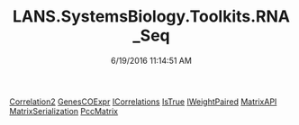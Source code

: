 ﻿---
title: LANS.SystemsBiology.Toolkits.RNA_Seq
date: 6/19/2016 11:14:51 AM
---

[Correlation2](T-LANS.SystemsBiology.Toolkits.RNA_Seq.Correlation2.html)
[GenesCOExpr](T-LANS.SystemsBiology.Toolkits.RNA_Seq.GenesCOExpr.html)
[ICorrelations](T-LANS.SystemsBiology.Toolkits.RNA_Seq.ICorrelations.html)
[IsTrue](T-LANS.SystemsBiology.Toolkits.RNA_Seq.IsTrue.html)
[IWeightPaired](T-LANS.SystemsBiology.Toolkits.RNA_Seq.IWeightPaired.html)
[MatrixAPI](T-LANS.SystemsBiology.Toolkits.RNA_Seq.MatrixAPI.html)
[MatrixSerialization](T-LANS.SystemsBiology.Toolkits.RNA_Seq.MatrixSerialization.html)
[PccMatrix](T-LANS.SystemsBiology.Toolkits.RNA_Seq.PccMatrix.html)
